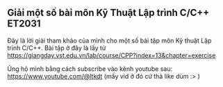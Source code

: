 ## Giải một số bài môn Kỹ Thuật Lập trình C/C++ ET2031

Đây là lời giải tham khảo của mình cho một số bài tập môn Kỹ thuật Lập trình C/C++. Bài tập ở đây 
là lấy từ https://giangday.vst.edu.vn/lab/course/CPP?index=13&chapter=exercise 

Ủng hộ mình bằng cách subscribe vào kênh youtube sau: https://www.youtube.com/@ltkdt (mấy vid ở đó cứ thả like dùm :> )